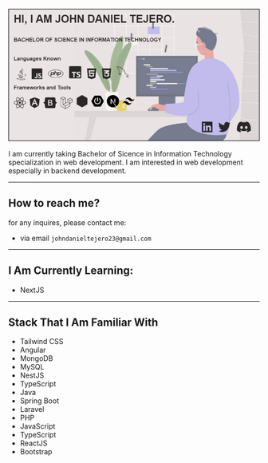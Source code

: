 ![hero banner](/hero%20altermate.PNG)

I am currently taking Bachelor of Sicence in Information Technology specialization in web development. I am interested in web development especially in backend development.

<hr>

## How to reach me?
for any inquires, please contact me: 
- via email `johndanieltejero23@gmail.com`
<hr>    

## I Am Currently Learning:
- NextJS
<hr>

## Stack That I Am Familiar With
- Tailwind CSS
- Angular
- MongoDB
- MySQL
- NestJS
- TypeScript
- Java
- Spring Boot
- Laravel
- PHP
- JavaScript
- TypeScript
- ReactJS
- Bootstrap



<!---
JohnDanielTejero/JohnDanielTejero is a ✨ special ✨ repository because its `README.md` (this file) appears on your GitHub profile.
You can click the Preview link to take a look at your changes.
--->
